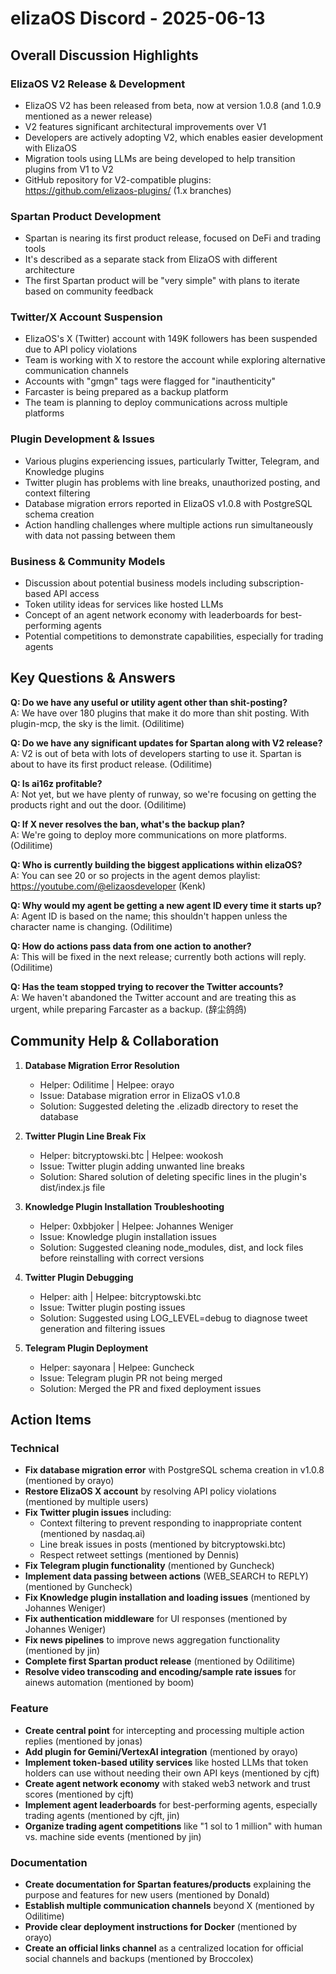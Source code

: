 # elizaOS Discord - 2025-06-13

## Overall Discussion Highlights

### ElizaOS V2 Release & Development
- ElizaOS V2 has been released from beta, now at version 1.0.8 (and 1.0.9 mentioned as a newer release)
- V2 features significant architectural improvements over V1
- Developers are actively adopting V2, which enables easier development with ElizaOS
- Migration tools using LLMs are being developed to help transition plugins from V1 to V2
- GitHub repository for V2-compatible plugins: https://github.com/elizaos-plugins/ (1.x branches)

### Spartan Product Development
- Spartan is nearing its first product release, focused on DeFi and trading tools
- It's described as a separate stack from ElizaOS with different architecture
- The first Spartan product will be "very simple" with plans to iterate based on community feedback

### Twitter/X Account Suspension
- ElizaOS's X (Twitter) account with 149K followers has been suspended due to API policy violations
- Team is working with X to restore the account while exploring alternative communication channels
- Accounts with "gmgn" tags were flagged for "inauthenticity"
- Farcaster is being prepared as a backup platform
- The team is planning to deploy communications across multiple platforms

### Plugin Development & Issues
- Various plugins experiencing issues, particularly Twitter, Telegram, and Knowledge plugins
- Twitter plugin has problems with line breaks, unauthorized posting, and context filtering
- Database migration errors reported in ElizaOS v1.0.8 with PostgreSQL schema creation
- Action handling challenges where multiple actions run simultaneously with data not passing between them

### Business & Community Models
- Discussion about potential business models including subscription-based API access
- Token utility ideas for services like hosted LLMs
- Concept of an agent network economy with leaderboards for best-performing agents
- Potential competitions to demonstrate capabilities, especially for trading agents

## Key Questions & Answers

**Q: Do we have any useful or utility agent other than shit-posting?**  
A: We have over 180 plugins that make it do more than shit posting. With plugin-mcp, the sky is the limit. (Odilitime)

**Q: Do we have any significant updates for Spartan along with V2 release?**  
A: V2 is out of beta with lots of developers starting to use it. Spartan is about to have its first product release. (Odilitime)

**Q: Is ai16z profitable?**  
A: Not yet, but we have plenty of runway, so we're focusing on getting the products right and out the door. (Odilitime)

**Q: If X never resolves the ban, what's the backup plan?**  
A: We're going to deploy more communications on more platforms. (Odilitime)

**Q: Who is currently building the biggest applications within elizaOS?**  
A: You can see 20 or so projects in the agent demos playlist: https://youtube.com/@elizaosdeveloper (Kenk)

**Q: Why would my agent be getting a new agent ID every time it starts up?**  
A: Agent ID is based on the name; this shouldn't happen unless the character name is changing. (Odilitime)

**Q: How do actions pass data from one action to another?**  
A: This will be fixed in the next release; currently both actions will reply. (Odilitime)

**Q: Has the team stopped trying to recover the Twitter accounts?**  
A: We haven't abandoned the Twitter account and are treating this as urgent, while preparing Farcaster as a backup. (辞尘鸽鸽)

## Community Help & Collaboration

1. **Database Migration Error Resolution**
   - Helper: Odilitime | Helpee: orayo
   - Issue: Database migration error in ElizaOS v1.0.8
   - Solution: Suggested deleting the .elizadb directory to reset the database

2. **Twitter Plugin Line Break Fix**
   - Helper: bitcryptowski.btc | Helpee: wookosh
   - Issue: Twitter plugin adding unwanted line breaks
   - Solution: Shared solution of deleting specific lines in the plugin's dist/index.js file

3. **Knowledge Plugin Installation Troubleshooting**
   - Helper: 0xbbjoker | Helpee: Johannes Weniger
   - Issue: Knowledge plugin installation issues
   - Solution: Suggested cleaning node_modules, dist, and lock files before reinstalling with correct versions

4. **Twitter Plugin Debugging**
   - Helper: aith | Helpee: bitcryptowski.btc
   - Issue: Twitter plugin posting issues
   - Solution: Suggested using LOG_LEVEL=debug to diagnose tweet generation and filtering issues

5. **Telegram Plugin Deployment**
   - Helper: sayonara | Helpee: Guncheck
   - Issue: Telegram plugin PR not being merged
   - Solution: Merged the PR and fixed deployment issues

## Action Items

### Technical
- **Fix database migration error** with PostgreSQL schema creation in v1.0.8 (mentioned by orayo)
- **Restore ElizaOS X account** by resolving API policy violations (mentioned by multiple users)
- **Fix Twitter plugin issues** including:
  - Context filtering to prevent responding to inappropriate content (mentioned by nasdaq.ai)
  - Line break issues in posts (mentioned by bitcryptowski.btc)
  - Respect retweet settings (mentioned by Dennis)
- **Fix Telegram plugin functionality** (mentioned by Guncheck)
- **Implement data passing between actions** (WEB_SEARCH to REPLY) (mentioned by Guncheck)
- **Fix Knowledge plugin installation and loading issues** (mentioned by Johannes Weniger)
- **Fix authentication middleware** for UI responses (mentioned by Johannes Weniger)
- **Fix news pipelines** to improve news aggregation functionality (mentioned by jin)
- **Complete first Spartan product release** (mentioned by Odilitime)
- **Resolve video transcoding and encoding/sample rate issues** for ainews automation (mentioned by boom)

### Feature
- **Create central point** for intercepting and processing multiple action replies (mentioned by jonas)
- **Add plugin for Gemini/VertexAI integration** (mentioned by orayo)
- **Implement token-based utility services** like hosted LLMs that token holders can use without needing their own API keys (mentioned by cjft)
- **Create agent network economy** with staked web3 network and trust scores (mentioned by cjft)
- **Implement agent leaderboards** for best-performing agents, especially trading agents (mentioned by cjft, jin)
- **Organize trading agent competitions** like "1 sol to 1 million" with human vs. machine side events (mentioned by jin)

### Documentation
- **Create documentation for Spartan features/products** explaining the purpose and features for new users (mentioned by Donald)
- **Establish multiple communication channels** beyond X (mentioned by Odilitime)
- **Provide clear deployment instructions for Docker** (mentioned by orayo)
- **Create an official links channel** as a centralized location for official social channels and backups (mentioned by Broccolex)